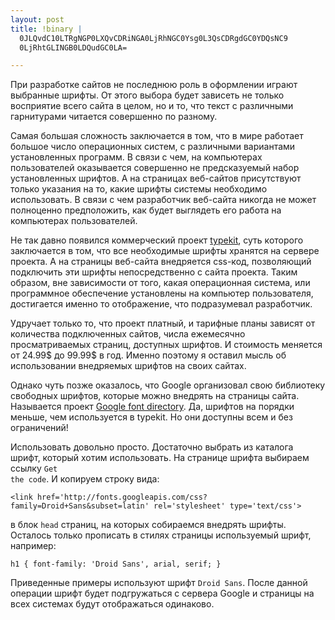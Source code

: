 ```yaml
--- 
layout: post
title: !binary |
  0JLQvdC10LTRgNGP0LXQvCDRiNGA0LjRhNGC0Ysg0L3QsCDRgdGC0YDQsNC9
  0LjRhtGLINGB0LDQudGC0LA=

---
```

При разработке сайтов не последнюю роль в оформлении играют выбранные шрифты. От этого выбора будет зависеть не только восприятие всего сайта в целом, но и то, что текст с различными гарнитурами читается совершенно по разному.

Самая большая сложность заключается в том, что в мире работает большое число операционных систем, с различными вариантами установленных программ. В связи с чем, на компьютерах пользователей оказывается совершенно не предсказуемый набор установленных шрифтов. А на страницах веб-сайтов присутствуют только указания на то, какие шрифты системы необходимо использовать. В связи с чем разработчик веб-сайта никогда не может полноценно предположить, как будет выглядеть его работа на компьютерах пользователей. 

Не так давно появился коммерческий проект <a href="http://typekit.com/" rel="nofollow">typekit</a>, суть которого заключается в том, что все необходимые шрифты хранятся на сервере проекта. А на страницы веб-сайта внедряется css-код, позволяющий подключить эти шрифты непосредственно с сайта проекта. Таким образом, вне зависимости от того, какая операционная система, или программное обеспечение установлены на компьютер пользователя, достигается именно то отображение, что подразумевал разработчик. 

Удручает только то, что проект платный, и тарифные планы зависят от количества подключенных сайтов, числа ежемесячно просматриваемых страниц, доступных шрифтов. И стоимость меняется от 24.99$ до 99.99$ в год. Именно поэтому я оставил мысль об использовании внедряемых шрифтов на своих сайтах.

Однако чуть позже оказалось, что Google организовал свою библиотеку свободных шрифтов, которые можно внедрять на страницы сайта. Называется проект <a href="http://code.google.com/webfonts" rel="nofollow">Google font directory</a>. Да, шрифтов на порядки меньше, чем используется в typekit. Но они доступны всем и без ограничений!

Использовать довольно просто. Достаточно выбрать из каталога шрифт, который хотим использовать. На странице шрифта выбираем ссылку <code>Get the code</code>. И копируем строку вида:

    <link href='http://fonts.googleapis.com/css?family=Droid+Sans&subset=latin' rel='stylesheet' type='text/css'>

в блок <code>head</code> страниц, на которых собираемся внедрять шрифты. Осталось только прописать в стилях страницы используемый шрифт, например:

    h1 { font-family: 'Droid Sans', arial, serif; }

Приведенные примеры используют шрифт <code>Droid Sans</code>. После данной операции шрифт будет подгружаться с сервера Google и страницы на всех системах будут отображаться одинаково.

